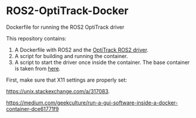 # ROS2-OptiTrack-Docker
Dockerfile for running the ROS2 OptiTrack driver

This repository contains:
1. A Dockerfile with ROS2 and the [OptiTrack ROS2 driver](https://github.com/MOCAP4ROS2-Project/mocap4ros2_optitrack).
2. A script for building and running the container.
3. A script to start the driver once inside the container.
The base container is taken from [here](https://docs.ros.org/en/humble/How-To-Guides/Run-2-nodes-in-single-or-separate-docker-containers.html).

First, make sure that X11 settings are properly set:

https://unix.stackexchange.com/a/317083.

https://medium.com/geekculture/run-a-gui-software-inside-a-docker-container-dce61771f9
